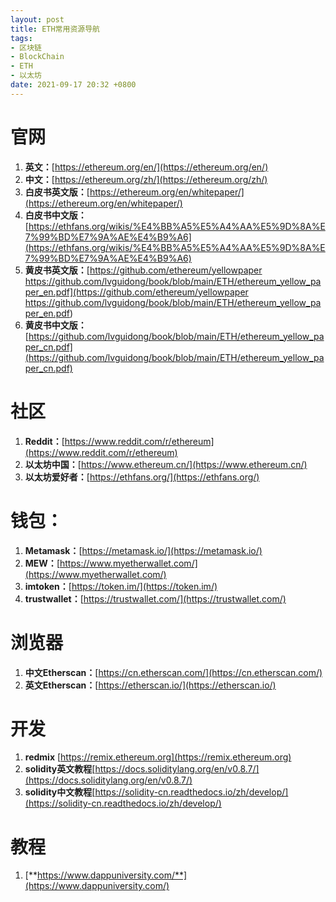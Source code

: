```yaml
---
layout: post
title: ETH常用资源导航
tags: 
- 区块链
- BlockChain
- ETH
- 以太坊
date: 2021-09-17 20:32 +0800
---
```




# 官网



1. **英文：**[https://ethereum.org/en/](https://ethereum.org/en/)
2. **中文：**[https://ethereum.org/zh/](https://ethereum.org/zh/)
3. **白皮书英文版：**[https://ethereum.org/en/whitepaper/](https://ethereum.org/en/whitepaper/)
4. **白皮书中文版：**[https://ethfans.org/wikis/%E4%BB%A5%E5%A4%AA%E5%9D%8A%E7%99%BD%E7%9A%AE%E4%B9%A6](https://ethfans.org/wikis/%E4%BB%A5%E5%A4%AA%E5%9D%8A%E7%99%BD%E7%9A%AE%E4%B9%A6)
5. **黄皮书英文版：**[https://github.com/ethereum/yellowpaper https://github.com/lvguidong/book/blob/main/ETH/ethereum_yellow_paper_en.pdf](https://github.com/ethereum/yellowpaper https://github.com/lvguidong/book/blob/main/ETH/ethereum_yellow_paper_en.pdf)
6. **黄皮书中文版：**[https://github.com/lvguidong/book/blob/main/ETH/ethereum_yellow_paper_cn.pdf](https://github.com/lvguidong/book/blob/main/ETH/ethereum_yellow_paper_cn.pdf)



# 社区

1. **Reddit：**[https://www.reddit.com/r/ethereum](https://www.reddit.com/r/ethereum)
2. **以太坊中国：**[https://www.ethereum.cn/](https://www.ethereum.cn/)
3. **以太坊爱好者：**[https://ethfans.org/](https://ethfans.org/)



# 钱包：

1. **Metamask：**[https://metamask.io/](https://metamask.io/)
2. **MEW：**[https://www.myetherwallet.com/](https://www.myetherwallet.com/)
3. **imtoken：**[https://token.im/](https://token.im/)
4. **trustwallet：**[https://trustwallet.com/](https://trustwallet.com/)



# 浏览器

1. **中文Etherscan：**[https://cn.etherscan.com/](https://cn.etherscan.com/)
2. **英文Etherscan：**[https://etherscan.io/](https://etherscan.io/)



# 开发
1. **redmix** [https://remix.ethereum.org](https://remix.ethereum.org)
2. **solidity英文教程**[https://docs.soliditylang.org/en/v0.8.7/](https://docs.soliditylang.org/en/v0.8.7/)
3. **solidity中文教程**[https://solidity-cn.readthedocs.io/zh/develop/](https://solidity-cn.readthedocs.io/zh/develop/)



# 教程

1. [**https://www.dappuniversity.com/**](https://www.dappuniversity.com/)